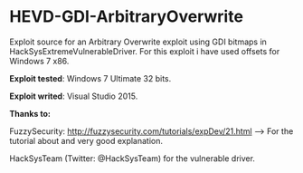 # HEVD-GDI-ArbitraryOverwrite

Exploit source for an Arbitrary Overwrite exploit using GDI bitmaps in HackSysExtremeVulnerableDriver.
For this exploit i have used offsets for Windows 7 x86.

**Exploit tested**: Windows 7 Ultimate 32 bits.

**Exploit writed**: Visual Studio 2015.

**Thanks to:**

  FuzzySecurity: http://fuzzysecurity.com/tutorials/expDev/21.html --> For the tutorial about and very good explanation.
  
  HackSysTeam (Twitter: @HackSysTeam) for the vulnerable driver.